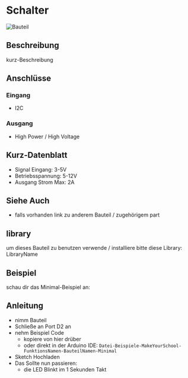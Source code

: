 # Schalter

![Bauteil](https://makeyourschool.de/wp-content/uploads/2018/10/61_schalter-1024x1024.jpg)
<!-- TODO: CONTENT change image -->
<!-- TODO: ARCHITECTURE multiple images? -->
<!-- do we need multiple images per part?-->
<!-- and if do we need a slider? -->

## Beschreibung

kurz-Beschreibung

## Anschlüsse

### Eingang

-   I2C

### Ausgang

-   High Power / High Voltage

## Kurz-Datenblatt

-   Signal Eingang: 3-5V
-   Betriebsspannung: 5-12V
-   Ausgang Strom Max: 2A

## Siehe Auch

-   falls vorhanden link zu anderem Bauteil / zugehörigem part



## library
um dieses Bauteil zu benutzen verwende / installiere bitte diese Library: LibraryName
<!-- TODO: CONTENT change library name -->

## Beispiel

schau dir das Minimal-Beispiel an:
<!-- TODO: ARCHITECTURE include example *_minimal.ino-->

## Anleitung

<!-- TODO: CONTENT change guide -->
- nimm Bauteil
- Schließe an Port D2 an
- nehm Beispiel Code 
    - kopiere von hier drüber
    - oder direkt in der Arduino IDE: 
        `Datei-Beispiele-MakeYourSchool-FunktionsNamen-BauteilNamen-Minimal`
- Sketch Hochladen
- Das Sollte nun passieren:
    - die LED Blinkt im 1 Sekunden Takt
